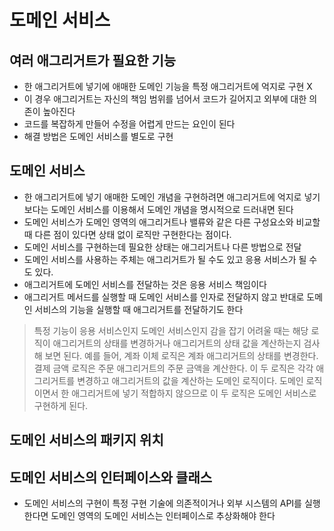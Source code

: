 # 도메인 서비스
## 여러 애그리거트가 필요한 기능
- 한 애그리거트에 넣기에 애매한 도메인 기능을 특정 애그리거트에 억지로 구현 X
- 이 경우 애그리거트는 자신의 책임 범위를 넘어서 코드가 길어지고 외부에 대한 의존이 높아진다
- 코드를 복잡하게 만들어 수정을 어렵게 만드는 요인이 된다
- 해결 방법은 도메인 서비스를 별도로 구현

## 도메인 서비스
- 한 애그리거트에 넣기 애매한 도메인 개념을 구현하려면 애그리거트에 억지로 넣기보다는 도메인 서비스를 이용해서 도메인 개념을 명시적으로 드러내면 된다
- 도메인 서비스가 도메인 영역의 애그리거트나 밸류와 같은 다른 구성요소와 비교할때 다른 점이 있다면 상태 없이 로직만 구현한다는 점이다.
- 도메인 서비스를 구현하는데 필요한 상태는 애그리거트나 다른 방법으로 전달
- 도메인 서비스를 사용하는 주체는 애그리거트가 될 수도 있고 응용 서비스가 될 수도 있다.
- 애그리거트에 도메인 서비스를 전달하는 것은 응용 서비스 책임이다
- 애그리거트 메서드를 실행할 때 도메인 서비스를 인자로 전달하지 않고 반대로 도메인 서비스의 기능을 실행할 때 애그리거트를 전달하기도 한다

> 특정 기능이 응용 서비스인지 도메인 서비스인지 감을 잡기 어려울 때는 해당 로직이 애그리거트의 상태를 변경하거나 애그리거트의 상태 값을 계산하는지 검사해 보면 된다. 예를 들어, 계좌 이체 로직은 계좌 애그리거트의 상태를 변경한다. 결제 금액 로직은 주문 애그리거트의 주문 금액을 계산한다. 이 두 로직은 각각 애그리거트를 변경하고 애그리거트의 값을 계산하는 도메인 로직이다. 도메인 로직이면서 한 애그리거트에 넣기 적합하지 않으므로 이 두 로직은 도메인 서비스로 구현하게 된다.

## 도메인 서비스의 패키지 위치

## 도메인 서비스의 인터페이스와 클래스
- 도메인 서비스의 구현이 특정 구현 기술에 의존적이거나 외부 시스템의 API를 실행한다면 도메인 영역의 도메인 서비스는 인터페이스로 추상화해야 한다